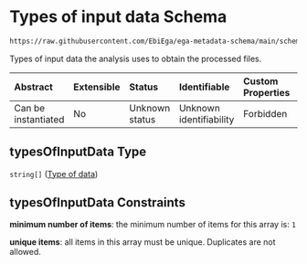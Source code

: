 # Types of input data Schema

```txt
https://raw.githubusercontent.com/EbiEga/ega-metadata-schema/main/schemas/EGA.analysis.json#/properties/typesOfInputData
```

Types of input data the analysis uses to obtain the processed files.

| Abstract            | Extensible | Status         | Identifiable            | Custom Properties | Additional Properties | Access Restrictions | Defined In                                                                       |
| :------------------ | :--------- | :------------- | :---------------------- | :---------------- | :-------------------- | :------------------ | :------------------------------------------------------------------------------- |
| Can be instantiated | No         | Unknown status | Unknown identifiability | Forbidden         | Forbidden             | none                | [EGA.analysis.json\*](../../../schemas/EGA.analysis.json "open original schema") |

## typesOfInputData Type

`string[]` ([Type of data](ega-10-properties-types-of-input-data-type-of-data.md))

## typesOfInputData Constraints

**minimum number of items**: the minimum number of items for this array is: `1`

**unique items**: all items in this array must be unique. Duplicates are not allowed.
